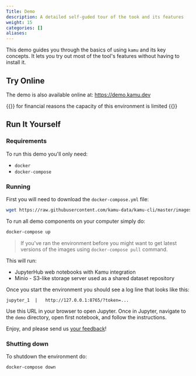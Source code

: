 ```yaml
---
Title: Demo
description: A detailed self-guded tour of the took and its features
weight: 15
categories: []
aliases:
---
```


This demo guides you through the basics of using `kamu` and its key concepts. It lets you try out most of the tool's features without having to install it.

## Try Online

The demo is also available online at: https://demo.kamu.dev

{{<info>}}
for financial reasons the capacity of this environment is limited
{{</info>}}

## Run It Yourself

### Requirements
To run this demo you'll only need:
* `docker`
* `docker-compose`

### Running
First you will need to download the `docker-compose.yml` file:

```bash
wget https://raw.githubusercontent.com/kamu-data/kamu-cli/master/images/demo/docker-compose.yml
```

To run all demo components on your computer simply do:

```bash
docker-compose up
```

> If you've ran the environment before you might want to get latest versions of the images using `docker-compose pull` command.

This will run:
* JupyterHub web notebooks with Kamu integration
* Minio - S3-like storage server used as a shared dataset repository

Once you start the environment you should see a log line that looks like this:

```
jupyter_1  |   http://127.0.0.1:8765/?token=...
```

Use this URL in your browser to open Jupyter. Once in Jupyter, navigate to the `demo` directory, open first notebook, and follow the instructions.

Enjoy, and please send us [your feedback](https://github.com/issues)!

### Shutting down
To shutdown the environment do:

```bash
docker-compose down
```